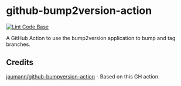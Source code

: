 # github-bump2version-action

[![Lint Code Base](https://github.com/fernandoTorresan/github-bump2version-action/actions/workflows/lint.yml/badge.svg?branch=main)](https://github.com/fernandoTorresan/github-bump2version-action/actions/workflows/lint.yml)

A GitHub Action to use the bump2version application to bump and tag branches.

## Credits

[jaumann/github-bumpversion-action](https://github.com/jaumann/github-bumpversion-action/tree/master) - Based on this GH action.
